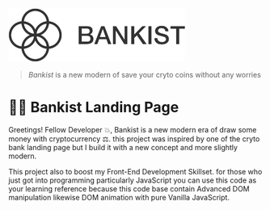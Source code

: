 <img alt="bankist-easy-to-share" src="./src/img/logo-removebg-preview.png" width="350">

> _Bankist_ is a new modern of save your cryto coins without any worries

# 🐱‍🏍 Bankist Landing Page

Greetings! Fellow Developer 💥, Bankist is a new modern era of draw some money with cryptocurrency ⚖.
this project was inspired by one of the cryto bank landing page but I build it with a new concept
and more slightly modern.

This project also to boost my Front-End Development Skillset.
for those who just got into programming particularly JavaScript you can use this code as your learning reference
because this code base contain Advanced DOM manipulation likewise DOM animation with
pure Vanilla JavaScript.
